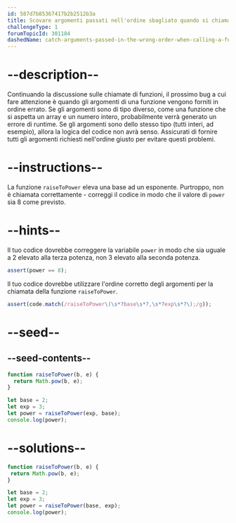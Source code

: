 ```yaml
---
id: 587d7b85367417b2b2512b3a
title: Scovare argomenti passati nell'ordine sbagliato quando si chiama una funzione
challengeType: 1
forumTopicId: 301184
dashedName: catch-arguments-passed-in-the-wrong-order-when-calling-a-function
---
```


# --description--

Continuando la discussione sulle chiamate di funzioni, il prossimo bug a cui fare attenzione è quando gli argomenti di una funzione vengono forniti in ordine errato. Se gli argomenti sono di tipo diverso, come una funzione che si aspetta un array e un numero intero, probabilmente verrà generato un errore di runtime. Se gli argomenti sono dello stesso tipo (tutti interi, ad esempio), allora la logica del codice non avrà senso. Assicurati di fornire tutti gli argomenti richiesti nell'ordine giusto per evitare questi problemi.

# --instructions--

La funzione `raiseToPower` eleva una base ad un esponente. Purtroppo, non è chiamata correttamente - correggi il codice in modo che il valore di `power` sia 8 come previsto.

# --hints--

Il tuo codice dovrebbe correggere la variabile `power` in modo che sia uguale a 2 elevato alla terza potenza, non 3 elevato alla seconda potenza.

```js
assert(power == 8);
```

Il tuo codice dovrebbe utilizzare l'ordine corretto degli argomenti per la chiamata della funzione `raiseToPower`.

```js
assert(code.match(/raiseToPower\(\s*?base\s*?,\s*?exp\s*?\);/g));
```

# --seed--

## --seed-contents--

```js
function raiseToPower(b, e) {
  return Math.pow(b, e);
}

let base = 2;
let exp = 3;
let power = raiseToPower(exp, base);
console.log(power);
```

# --solutions--

```js
function raiseToPower(b, e) {
 return Math.pow(b, e);
}

let base = 2;
let exp = 3;
let power = raiseToPower(base, exp);
console.log(power);
```
